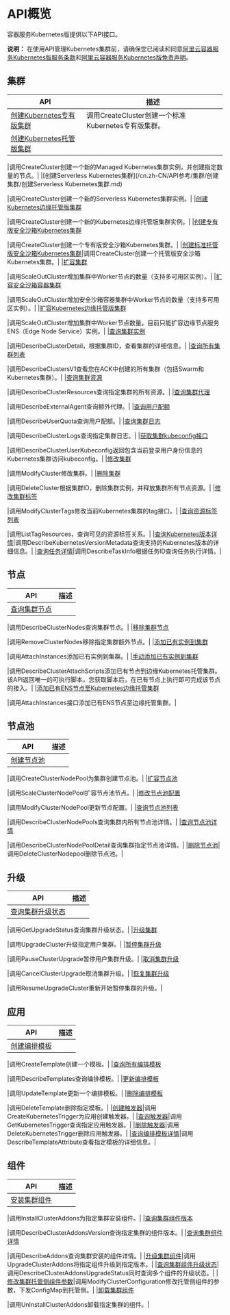 # API概览

容器服务Kubernetes版提供以下API接口。

**说明：** 在使用API管理Kubernetes集群前，请确保您已阅读和同意[阿里云容器服务Kubernetes版服务条款](/cn.zh-CN/相关协议/阿里云容器服务Kubernetes版服务条款.md)和[阿里云容器服务Kubernetes版免责声明](/cn.zh-CN/相关协议/阿里云容器服务Kubernetes版免责声明.md)。

## 集群

|API|描述|
|---|--|
|[创建Kubernetes专有版集群](/cn.zh-CN/API参考/集群/创建集群/创建Kubernetes专有版集群.md)|调用CreateCluster创建一个标准Kubernetes专有版集群。|
|[创建Kubernetes托管版集群](/cn.zh-CN/API参考/集群/创建集群/创建Kubernetes托管版集群.md)

|调用CreateCluster创建一个新的Managed Kubernetes集群实例，并创建指定数量的节点。|
|[创建Serverless Kubernetes集群](/cn.zh-CN/API参考/集群/创建集群/创建Serverless Kubernetes集群.md)

|调用CreateCluster创建一个新的Serverless Kubernetes集群实例。|
|[创建Kubernetes边缘托管版集群](/cn.zh-CN/API参考/集群/创建集群/创建Kubernetes边缘托管版集群.md)

|调用CreateCluster创建一个新的Kubernetes边缘托管版集群实例。|
|[创建专有版安全沙箱Kubernetes集群](/cn.zh-CN/API参考/集群/创建集群/创建专有版安全沙箱Kubernetes集群.md)

|调用CreateCluster创建一个专有版安全沙箱Kubernetes集群。|
|[创建标准托管版安全沙箱Kubernetes集群](/cn.zh-CN/API参考/集群/创建集群/创建标准托管版安全沙箱Kubernetes集群.md)|调用CreateCluster创建一个托管版安全沙箱Kubernetes集群。|
|[扩容集群](/cn.zh-CN/API参考/集群/扩容集群/扩容集群.md)

|调用ScaleOutCluster增加集群中Worker节点的数量（支持多可用区实例）。|
|[扩容安全沙箱容器集群](/cn.zh-CN/API参考/集群/扩容集群/扩容安全沙箱容器集群.md)

|调用ScaleOutCluster增加安全沙箱容器集群中Worker节点的数量（支持多可用区实例）。|
|[扩容Kubernetes边缘托管版集群](/cn.zh-CN/API参考/集群/扩容集群/扩容Kubernetes边缘托管版集群.md)

|调用ScaleOutCluster增加集群中Worker节点数量。目前只能扩容边缘节点服务ENS（Edge Node Service）实例。|
|[查询集群实例](/cn.zh-CN/API参考/集群/查询集群实例.md)

|调用DescribeClusterDetail，根据集群ID，查看集群的详细信息。|
|[查询所有集群列表](/cn.zh-CN/API参考/集群/查询所有集群列表.md)

|调用DescribeClustersV1查看您在ACK中创建的所有集群（包括Swarm和Kubernetes集群）。|
|[查询集群资源](/cn.zh-CN/API参考/集群/查询集群资源.md)

|调用DescribeClusterResources查询指定集群的所有资源。|
|[查询集群代理](/cn.zh-CN/API参考/集群/查询集群代理.md)

|调用DescribeExternalAgent查询额外代理。|
|[查询用户配额](/cn.zh-CN/API参考/集群/查询用户配额.md)

|调用DescribeUserQuota查询用户配额。|
|[查询集群日志](/cn.zh-CN/API参考/集群/查询集群日志.md)

|调用DescribeClusterLogs查询指定集群日志。|
|[获取集群kubeconfig接口](/cn.zh-CN/API参考/集群/获取集群kubeconfig接口.md)

|调用DescribeClusterUserKubeconfig返回包含当前登录用户身份信息的Kubernetes集群访问kubeconfig。|
|[修改集群](/cn.zh-CN/API参考/集群/修改集群.md)

|调用ModifyCluster修改集群。|
|[删除集群](/cn.zh-CN/API参考/集群/删除集群.md)

|调用DeleteCluster根据集群ID，删除集群实例，并释放集群所有节点资源。|
|[修改集群标签](/cn.zh-CN/API参考/集群/修改集群标签.md)

|调用ModifyClusterTags修改当前Kubernetes集群的tag接口。|
|[查询资源标签列表](/cn.zh-CN/API参考/集群/查询资源标签列表.md)

|调用ListTagResources，查询可见的资源标签关系。|
|[查询Kubernetes版本详情](/cn.zh-CN/API参考/集群/查询Kubernetes版本详情.md)|调用DescribeKubernetesVersionMetadata查询支持的Kubernetes版本的详细信息。|
|[查询任务详情](/cn.zh-CN/API参考/集群/查询任务详情.md)|调用DescribeTaskInfo根据任务ID查询任务执行详情。|

## 节点

|API|描述|
|---|--|
|[查询集群节点](/cn.zh-CN/API参考/节点/查询集群节点.md)

|调用DescribeClusterNodes查询集群节点。|
|[移除集群节点](/cn.zh-CN/API参考/节点/移除集群节点.md)

|调用RemoveClusterNodes移除指定集群额外节点。|
|[添加已有实例到集群](/cn.zh-CN/API参考/节点/添加已有实例到集群.md)

|调用AttachInstances添加已有实例到集群。|
|[手动添加已有实例到集群](/cn.zh-CN/API参考/节点/手动添加已有实例到集群.md)

|调用DescribeClusterAttachScripts添加已有节点到边缘Kubernetes托管集群。该API返回唯一的可执行脚本，您获取脚本后，在已有节点上执行即可完成该节点的接入。|
|[添加已有ENS节点至Kubernetes边缘托管集群]()

|调用AttachInstances接口添加已有ENS节点至边缘托管集群。|

## 节点池

|API|描述|
|---|--|
|[创建节点池](/cn.zh-CN/API参考/节点/节点池/创建节点池.md)

|调用CreateClusterNodePool为集群创建节点池。|
|[扩容节点池](/cn.zh-CN/API参考/节点/节点池/扩容节点池.md)

|调用ScaleClusterNodePool扩容节点池节点。|
|[修改节点池配置](/cn.zh-CN/API参考/节点/节点池/修改节点池配置.md)

|调用ModifyClusterNodePool更新节点配置。|
|[查询节点池列表](/cn.zh-CN/API参考/节点/节点池/查询节点池列表.md)

|调用DescribeClusterNodePools查询集群内所有节点池详情。|
|[查询节点池详情](/cn.zh-CN/API参考/节点/节点池/查询节点池详情.md)

|调用DescribeClusterNodePoolDetail查询集群指定节点池详情。|
|[删除节点池](/cn.zh-CN/API参考/节点/节点池/删除节点池.md)|调用DeleteClusterNodepool删除节点池。|

## 升级

|API|描述|
|---|--|
|[查询集群升级状态](/cn.zh-CN/API参考/升级/查询集群升级状态.md)

|调用GetUpgradeStatus查询集群升级状态。|
|[升级集群](/cn.zh-CN/API参考/升级/升级集群.md)

|调用UpgradeCluster升级指定用户集群。|
|[暂停集群升级](/cn.zh-CN/API参考/升级/暂停集群升级.md)

|调用PauseClusterUpgrade暂停用户集群升级。|
|[取消集群升级](/cn.zh-CN/API参考/升级/取消集群升级.md)

|调用CancelClusterUpgrade取消集群升级。|
|[恢复集群升级](/cn.zh-CN/API参考/升级/恢复集群升级.md)

|调用ResumeUpgradeCluster重新开始暂停集群的升级。|

## 应用

|API|描述|
|---|--|
|[创建编排模板](/cn.zh-CN/API参考/应用/创建编排模板.md)

|调用CreateTemplate创建一个模板。|
|[查询所有编排模板](/cn.zh-CN/API参考/应用/查询所有编排模板.md)

|调用DescribeTemplates查询编排模板。|
|[更新编排模板](/cn.zh-CN/API参考/应用/更新编排模板.md)

|调用UpdateTemplate更新一个编排模板。|
|[删除编排模板](/cn.zh-CN/API参考/应用/删除编排模板.md)

|调用DeleteTemplate删除指定模板。|
|[创建触发器](/cn.zh-CN/API参考/应用/创建触发器.md)|调用CreateKubernetesTrigger为应用创建触发器。|
|[查询触发器](/cn.zh-CN/API参考/应用/查询触发器.md)|调用GetKubernetesTrigger查询指定应用触发器。|
|[删除触发器](/cn.zh-CN/API参考/应用/删除触发器.md)|调用DeleteKubernetesTrigger删除应用触发器。|
|[查询编排模板详情](/cn.zh-CN/API参考/应用/查询编排模板详情.md)|调用DescribeTemplateAttribute查看指定模板的详细信息。|

## 组件

|API|描述|
|---|--|
|[安装集群组件](/cn.zh-CN/API参考/组件/安装集群组件.md)

|调用InstallClusterAddons为指定集群安装组件。|
|[查询集群组件版本](/cn.zh-CN/API参考/组件/查询集群组件版本.md)

|调用DescribeClusterAddonsVersion查询指定集群的组件版本。|
|[查询集群组件详情](/cn.zh-CN/API参考/组件/查询集群组件详情.md)

|调用DescribeAddons查询集群安装的组件详情。|
|[升级集群组件](/cn.zh-CN/API参考/组件/升级集群组件.md)|调用UpgradeClusterAddons将指定组件升级到指定版本。|
|[查询集群组件升级状态](/cn.zh-CN/API参考/组件/查询集群组件升级状态.md)|调用DescribeClusterAddonsUpgradeStatus同时查询多个组件的升级状态。|
|[修改集群托管侧组件参数](/cn.zh-CN/API参考/组件/修改集群托管侧组件参数.md)|调用ModifyClusterConfiguration修改托管侧组件的参数，下发ConfigMap到托管侧。|
|[卸载集群组件](/cn.zh-CN/API参考/组件/卸载集群组件.md)

|调用UnInstallClusterAddons卸载指定集群的组件。|

